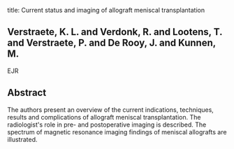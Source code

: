 title: Current status and imaging of allograft meniscal transplantation

## Verstraete, K. L. and Verdonk, R. and Lootens, T. and Verstraete, P. and De Rooy, J. and Kunnen, M.
EJR


## Abstract
The authors present an overview of the current indications, techniques, results and complications of allograft meniscal transplantation. The radiologist's role in pre- and postoperative imaging is described. The spectrum of magnetic resonance imaging findings of meniscal allografts are illustrated.

